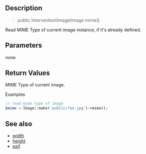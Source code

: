 ## Description

> public Intervention\Image\Image mime()

Read MIME Type of current image instance, if it's already defined.

## Parameters

none

## Return Values
MIME Type of current image.

Examples

```php
// read mime type of image
$mime = Image::make('public/foo.jpg')->mime();
```

## See also

- [width](/api/width)
- [height](/api/height)
- [exif](/api/exif)

